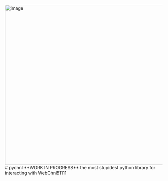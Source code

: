 <img width="512" height="512" alt="image" src="https://github.com/user-attachments/assets/036e5eff-186a-493d-95cd-5364f0834b5c" />
# pychnl
**WORK IN PROGRESS** the most stupidest python library for interacting with WebChnl!!1111

